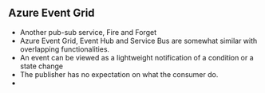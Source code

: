## Azure Event Grid

- Another pub-sub service, Fire and Forget
- Azure Event Grid, Event Hub and Service Bus are somewhat similar with overlapping functionalities.
- An event can be viewed as a lightweight notification of a condition or a state change
- The publisher has no expectation on what the consumer do.
- 
